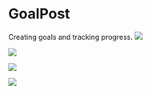 # GoalPost
Creating goals and tracking progress.
![](goalPost1.png)

![](goalPost2.png)

![](goalPost3.png)

![](goalPost4.png)
